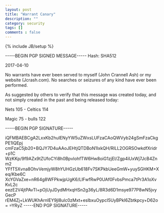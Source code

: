 ```yaml
---
layout: post
title: "Warrant Canary"
description: ""
category: security
tags: []
comments : false
---
```

{% include JB/setup %}

-----BEGIN PGP SIGNED MESSAGE-----
Hash: SHA512


2017-04-10

No warrants have ever been served to myself (John Crannell Ash) or my website (Jcrash.com). No searches or seizures of any kind have ever been performed.

As suggested by others to verify that this message was created today, and not simply created in the past and being released today:



Nets 105 - Celtics 114

Magic 75 - bulls 122



-----BEGIN PGP SIGNATURE-----

iQFMBAEBCgA2LxxKb2huIENyYW5uZWxsLUFzaCAoQWVyb24gSmFzaCkgPE1lQEpj
cmFzaC5jb20+BQJY7D4uAAoJEHtjQTDBoN1IxkQH/RILL2OGRSOwkdfXridr+p1C
WzKKp/9f9AZx9tZUfoCYi8h0BpvlohfTW6Hw8oiG1zjEI/Zgp4iUxWj7JcB4Znm2
YFfT5Xvna8OhvVemjyW8hYUHGzUb618Fv7SKPkbUeeGmW+yuySGHKM+Xeq/Kbe6C
XcYGVaZxe+nR64g8WFPkwjpUgK6/LlFwfRwP0UAf0FvbsPmca7tPr3A1oXvKvL2c
eezE2V4jtPAvTl+pOjUyJDydMHxqHSn2g36yL/8R3d6D1msye977P8wN5jvyGecP
rEM4Zj+LkWUKhArnIEY9jl8ulc0zMxt+eslbxuOypcI5UyBPkI6Zbtkpcy+D62o=
=YRyZ
-----END PGP SIGNATURE-----